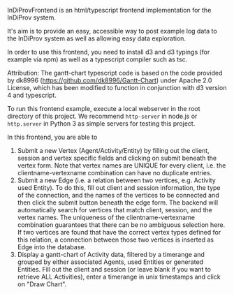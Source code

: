InDiProvFrontend is an html/typescript frontend implementation for the InDiProv system.

It's aim is to provide an easy, accessible way to post example log data to the InDiProv system as well as allowing easy data exploration.

In order to use this frontend, you need to install d3 and d3 typings (for example via npm) as well as a typescript compiler such as tsc.

Attribution: The gantt-chart typescript code is based on the code provided by dk8996 (https://github.com/dk8996/Gantt-Chart) under Apache 2.0 License, which has been modified to function in conjunction with d3 version 4 and typescript.

To run this frontend example, execute a local webserver in the root directory of this project. We recommend `http-server` in node.js or `http.server` in Python 3 as simple servers for testing this project.

In this frontend, you are able to

1) Submit a new Vertex (Agent/Activity/Entity) by filling out the client, session and vertex specific fields and clicking on submit beneath the vertex form. Note that vertex names are UNIQUE for every client, i.e. the clientname-vertexname combination can have no duplicate entries.
2) Submit a new Edge (i.e. a relation between two vertices, e.g. Activity used Entity). To do this, fill out client and session information, the type of the connection, and the names of the vertices to be connected and then click the submit button beneath the edge form. The backend will automatically search for vertices that match client, session, and the vertex names. The uniqueness of the clientname-vertexname combination guarantees that there can be no ambiguous selection here. If two vertices are found that have the correct vertex types defined for this relation, a connection between those two vertices is inserted as Edge into the database.
3) Display a gantt-chart of Activity data, filtered by a timerange and grouped by either associated Agents, used Entities or generated Entities. Fill out the client and session (or leave blank if you want to retrieve ALL Activities), enter a timerange in unix timestamps and click on "Draw Chart".

